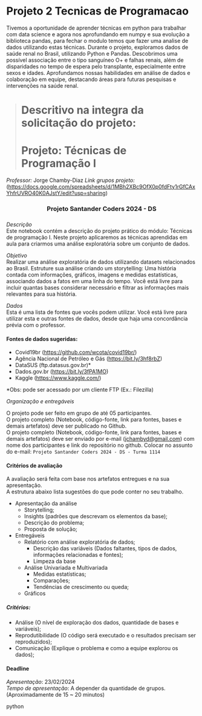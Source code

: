 # Projeto 2 Tecnicas de Programacao
Tivemos a oportunidade de aprender técnicas em python para trabalhar com data science e agora nos aprofundando em numpy e sua evolução a biblioteca pandas, para fechar o modulo temos que fazer uma analise de dados utilizando estas técnicas.
Durante o projeto, exploramos dados de saúde renal no Brasil, utilizando Python e Pandas. Descobrimos uma possível associação entre o tipo sanguíneo O+ e falhas renais, além de disparidades no tempo de espera pelo transplante, especialmente entre sexos e idades. Aprofundamos nossas habilidades em análise de dados e colaboração em equipe, destacando áreas para futuras pesquisas e intervenções na saúde renal.


># Descritivo na integra da solicitação do projeto:
> # Projeto: Técnicas de Programação I
*Professor:* Jorge Chamby-Diaz
*Link grupos projeto:* (https://docs.google.com/spreadsheets/d/1MBh2XBc9OfX0p0fdFty1rGfCAxYhfrUVRO40K0AJstY/edit?usp=sharing)

<center><h3>Projeto Santander Coders 2024 - DS<h3></center>

*Descrição*<br>
Este notebook contém a descrição do projeto prático do módulo: Técnicas de programação I. Neste projeto aplicaremos as técnicas aprendidas em aula para criarmos uma análise exploratória sobre um conjunto de dados.

*Objetivo*<br> Realizar uma análise exploratória de dados utilizando datasets relacionados ao Brasil. Estruture sua análise criando um storytelling: Uma história contada com informações, gráficos, imagens e medidas estatísticas, associando dados a fatos em uma linha do tempo. Você está livre para incluir quantas bases considerar necessário e filtrar as informações mais relevantes para sua história.  

*Dados*<br>
Esta é uma lista de fontes que vocês podem utilizar. Você está livre para utilizar esta e outras fontes de dados, desde que haja uma concordância prévia com o professor.

#### Fontes de dados sugeridas:
 - Covid19br (https://github.com/wcota/covid19br/)
 - Agência Nacional de Petróleo e Gás (https://bit.ly/3hf8rbZ)
 - DataSUS (ftp.datasus.gov.br)*
 - Dados.gov.br (https://bit.ly/3fPA1MO)
 - Kaggle (https://www.kaggle.com/)
 
*Obs: pode ser acessado por um cliente FTP (Ex.: Filezilla)

*Organização e entregáveis*

O projeto pode ser feito em grupo de até 05 participantes.<br> 
O projeto completo (Notebook, código-fonte, link para fontes, bases e demais artefatos) deve ser publicado no Github.<br>
O projeto completo (Notebook, código-fonte, link para fontes, bases e demais artefatos) deve ser enviado por e-mail (jchambyd@gmail.com) com nome dos participantes e link do repositório no github. Colocar no assunto do e-mail: `Projeto Santander Coders 2024 - DS - Turma 1114`<br>

#### Critérios de avaliação

A avaliação será feita com base nos artefatos entregues e na sua apresentação.<br> 
A estrutura abaixo lista sugestões do que pode conter no seu trabalho. 

 - Apresentação da análise
     - Storytelling; 
     - Insights (padrões que descrevam os elementos da base);
     - Descrição do problema;
     - Proposta de solução;
 - Entregáveis
     - Relatório com análise exploratória de dados;
         - Descrição das variáveis (Dados faltantes, tipos de dados, informações relacionadas e fontes);
         - Limpeza da base
     - Análise Univariada e Multivariada
         - Medidas estatísticas;
         - Comparações;
         - Tendências de crescimento ou queda;
     - Gráficos

##### Critérios:
 - Análise (O nível de exploração dos dados, quantidade de bases e variáveis);
 - Reprodutibilidade (O código será executado e o resultados precisam ser reproduzidos);
 - Comunicação (Explique o problema e como a equipe explorou os dados);

#### Deadline
*Apresentação*: 23/02/2024 <br>
*Tempo de apresentação*: A depender da quantidade de grupos. (Aproximadamente de 15 ~ 20 minutos)


python
